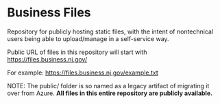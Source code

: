 # Business Files

Repository for publicly hosting static files, with the intent of nontechnical users being able to upload/manage in a self-service way.

Public URL of files in this repository will start with https://files.business.nj.gov/

For example: https://files.business.nj.gov/example.txt

NOTE: The public/ folder is so named as a legacy artifact of migrating it over from Azure. **All files in this entire repository are publicly available.**